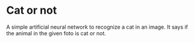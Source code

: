 # Cat or not

A simple artificial neural network to recognize a cat in an image. It says if the animal in the given foto is cat or not.
